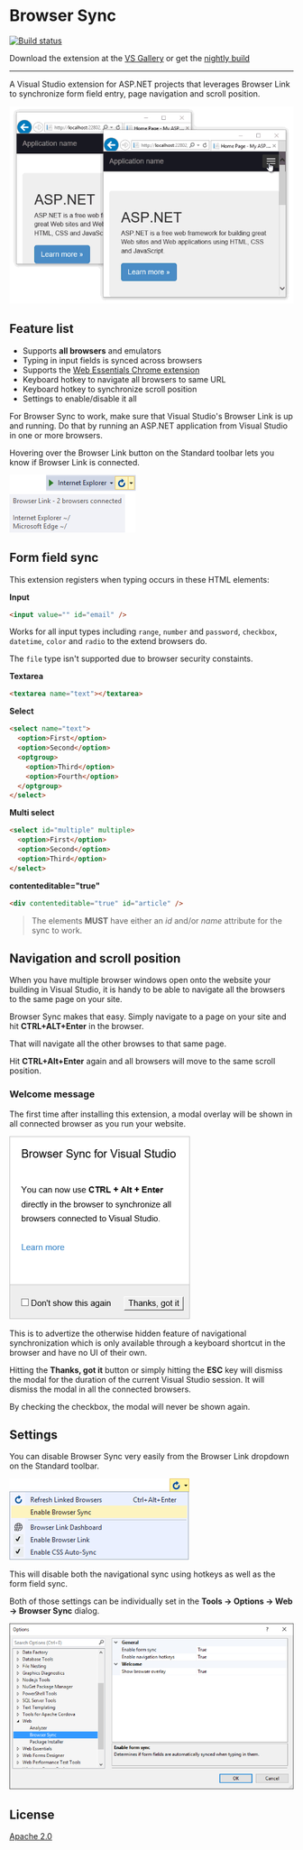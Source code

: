 # Browser Sync

[![Build status](https://ci.appveyor.com/api/projects/status/o508r208jkg13ob3?svg=true)](https://ci.appveyor.com/project/madskristensen/browsersync)

Download the extension at the
[VS Gallery](https://visualstudiogallery.msdn.microsoft.com/5741a548-5179-4a77-ad96-fca71535774d)
or get the
[nightly build](http://vsixgallery.com/extension/10d9b3af-1338-4c45-bc99-4ec38c3a11fb/)

------------------------------------------

A Visual Studio extension for ASP.NET projects that
leverages Browser Link to synchronize form field entry,
page navigation and scroll position.

![Browser Sync demo](art/animation.gif)

## Feature list

- Supports **all browsers** and emulators
- Typing in input fields is synced across browsers
- Supports the [Web Essentials Chrome extension](https://chrome.google.com/webstore/detail/web-essentials/mghdcdlpcdiodelbplncnodiiadljhhk)
- Keyboard hotkey to navigate all browsers to same URL
- Keyboard hotkey to synchronize scroll position
- Settings to enable/disable it all

For Browser Sync to work, make sure that Visual Studio's
Browser Link is up and running. Do that by running an
ASP.NET application from Visual Studio in one or more
browsers.

Hovering over the Browser Link button on the Standard
toolbar lets you know if Browser Link is connected.

![Browser Link Tooltip](art/browser-link-tooltip.png)

## Form field sync
This extension registers when typing occurs in these
HTML elements:

**Input**
```html
<input value="" id="email" />
```

Works for all input types including `range`, `number` and
`password`, `checkbox`, `datetime`, `color` and `radio`
to the extend browsers do.

The `file` type isn't supported due to browser security
constaints.

**Textarea**
```html
<textarea name="text"></textarea>
```

**Select**
```html
<select name="text">
  <option>First</option>
  <option>Second</option>
  <optgroup>
    <option>Third</option>
    <option>Fourth</option>
  </optgroup>
</select>
```

**Multi select**
```html
<select id="multiple" multiple>
  <option>First</option>
  <option>Second</option>
  <option>Third</option>
</select>
```

**contenteditable="true"**
```html
<div contenteditable="true" id="article" />
```

> The elements **MUST** have either an _id_ and/or _name_
> attribute for the sync to work.

## Navigation and scroll position
When you have multiple browser windows open onto the
website your building in Visual Studio, it is handy to
be able to navigate all the browsers to the same page on
your site.

Browser Sync makes that easy. Simply navigate to a page
on your site and hit **CTRL+ALT+Enter** in the browser.

That will navigate all the other browses to that same page.

Hit **CTRL+Alt+Enter** again and all browsers will move
to the same scroll position.

### Welcome message
The first time after installing this extension, a modal
overlay will be shown in all connected browser as you run
your website.

![Browser overlay](art/overlay.png)

This is to advertize the otherwise hidden feature of
navigational synchronization which is only available through
a keyboard shortcut in the browser and have no UI of their
own.

Hitting the **Thanks, got it** button or simply hitting
the **ESC** key will dismiss the modal for the duration of
the current Visual Studio session. It will dismiss the modal
in all the connected browsers.

By checking the checkbox, the modal will never be shown
again.

## Settings
You can disable Browser Sync very easily from the Browser
Link dropdown on the Standard toolbar.

![Browser Link Menu](art/browser-link-menu.png)

This will disable both the navigational sync using hotkeys
as well as the form field sync.

Both of those settings can be individually set in the
**Tools -> Options -> Web -> Browser Sync** dialog.

![Settings](art/settings.png)

## License

[Apache 2.0](LICENSE)